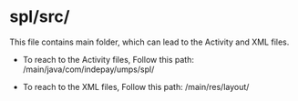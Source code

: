 # spl/src/
This file contains main folder, which can lead to the Activity and XML files.

  - To reach to the Activity files, Follow this path: /main/java/com/indepay/umps/spl/

  - To reach to the XML files, Follow this path: /main/res/layout/



